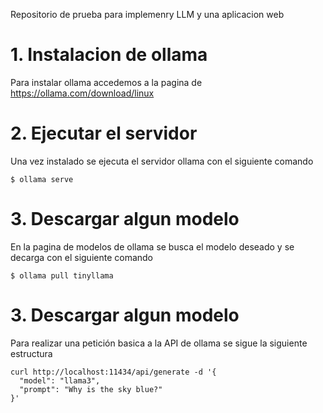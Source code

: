 Repositorio de prueba para implemenry LLM y una aplicacion web 
# 1. Instalacion de ollama 

Para instalar ollama accedemos a la pagina de https://ollama.com/download/linux

# 2. Ejecutar el servidor 

Una vez instalado se ejecuta el servidor ollama con el siguiente comando 
````
$ ollama serve
````
# 3. Descargar algun modelo 

En la pagina de modelos de ollama se busca el modelo deseado y se decarga con el siguiente comando 
````
$ ollama pull tinyllama
````
# 3. Descargar algun modelo  
Para realizar una petición basica a la API de ollama se sigue la siguiente estructura 

``````
curl http://localhost:11434/api/generate -d '{
  "model": "llama3",
  "prompt": "Why is the sky blue?"
}'

``````



